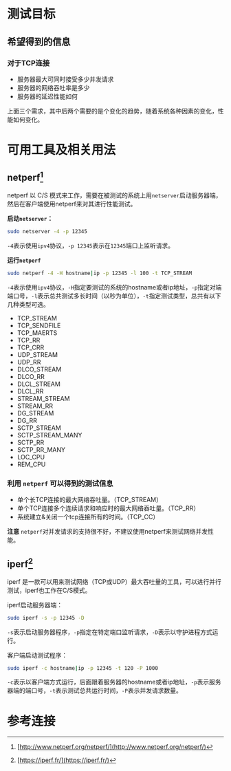 # 测试目标
## 希望得到的信息
### 对于TCP连接
* 服务器最大可同时接受多少并发请求
* 服务器的网络吞吐率是多少
* 服务器的延迟性能如何

上面三个需求，其中后两个需要的是个变化的趋势，随着系统各种因素的变化，性能如何变化。

# 可用工具及相关用法
## netperf[^1]

netperf 以 C/S 模式来工作，需要在被测试的系统上用`netserver`启动服务器端，然后在客户端使用netperf来对其进行性能测试。

**启动`netserver`：**
```bash
sudo netserver -4 -p 12345
```

`-4`表示使用`ipv4`协议，`-p 12345`表示在`12345`端口上监听请求。

**运行`netperf`**

```bash
sudo netperf -4 -H hostname|ip -p 12345 -l 100 -t TCP_STREAM
```

`-4`表示使用`ipv4`协议，`-H`指定要测试的系统的hostname或者ip地址，`-p`指定对端端口号，`-l`表示总共测试多长时间（以秒为单位），`-t`指定测试类型，总共有以下
几种类型可选。

* TCP_STREAM
* TCP_SENDFILE
* TCP_MAERTS
* TCP_RR
* TCP_CRR
* UDP_STREAM
* UDP_RR
* DLCO_STREAM
* DLCO_RR
* DLCL_STREAM
* DLCL_RR
* STREAM_STREAM
* STREAM_RR
* DG_STREAM
* DG_RR
* SCTP_STREAM
* SCTP_STREAM_MANY
* SCTP_RR
* SCTP_RR_MANY
* LOC_CPU
* REM_CPU

### 利用 `netperf` 可以得到的测试信息
* 单个长TCP连接的最大网络吞吐量。（TCP_STREAM）
* 单个TCP连接多个连续请求和响应时的最大网络吞吐量。（TCP_RR）
* 系统建立&关闭一个tcp连接所有的时间。（TCP_CC）

**注意** `netperf`对并发请求的支持很不好，不建议使用netperf来测试网络并发性能。

## iperf[^2]

iperf 是一款可以用来测试网络（TCP或UDP）最大吞吐量的工具，可以进行并行测试，iperf也工作在C/S模式。

iperf启动服务器端：

```bash
sudo iperf -s -p 12345 -D
```

`-s`表示启动服务器程序，`-p`指定在特定端口监听请求，`-D`表示以守护进程方式运行。

客户端启动测试程序：

```bash
sudo iperf -c hostname|ip -p 12345 -t 120 -P 1000
```

`-c`表示以客户端方式运行，后面跟着服务器的hostname或者ip地址，`-p`表示服务器端的端口号，`-t`表示测试总共运行时间，`-P`表示并发请求数量。

# 参考连接

[^1]: [http://www.netperf.org/netperf/](http://www.netperf.org/netperf/)
[^2]: [https://iperf.fr/](https://iperf.fr/)